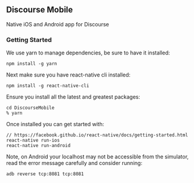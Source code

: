 Discourse Mobile
---

Native iOS and Android app for Discourse

### Getting Started

We use yarn to manage dependencies, be sure to have it installed:


```
npm install -g yarn
```

Next make sure you have react-native cli installed:

```
npm install -g react-native-cli
```

Ensure you install all the latest and greatest packages:

```
cd DiscourseMobile
% yarn
```

Once installed you can get started with:


```
// https://facebook.github.io/react-native/docs/getting-started.html
react-native run-ios
react-native run-android
```

Note, on Android your localhost may not be accessible from the simulator, read the error message carefully and consider running:

```
adb reverse tcp:8081 tcp:8081
```

